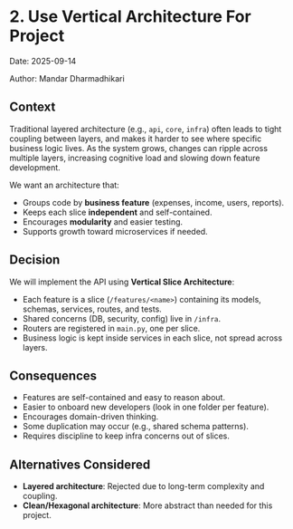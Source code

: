 # 2. Use Vertical Architecture For Project

Date: 2025-09-14

Author: Mandar Dharmadhikari

## Context

Traditional layered architecture (e.g., `api`, `core`, `infra`) often leads to
tight coupling between layers, and makes it harder to see where specific business
logic lives. As the system grows, changes can ripple across multiple layers,
increasing cognitive load and slowing down feature development.

We want an architecture that:

- Groups code by **business feature** (expenses, income, users, reports).
- Keeps each slice **independent** and self-contained.
- Encourages **modularity** and easier testing.
- Supports growth toward microservices if needed.

## Decision

We will implement the API using **Vertical Slice Architecture**:

- Each feature is a slice (`/features/<name>`) containing its models, schemas,
  services, routes, and tests.
- Shared concerns (DB, security, config) live in `/infra`.
- Routers are registered in `main.py`, one per slice.
- Business logic is kept inside services in each slice, not spread across layers.

## Consequences

- Features are self-contained and easy to reason about.
- Easier to onboard new developers (look in one folder per feature).
- Encourages domain-driven thinking.
- Some duplication may occur (e.g., shared schema patterns).
- Requires discipline to keep infra concerns out of slices.

## Alternatives Considered

- **Layered architecture**: Rejected due to long-term complexity and coupling.
- **Clean/Hexagonal architecture**: More abstract than needed for this project.
